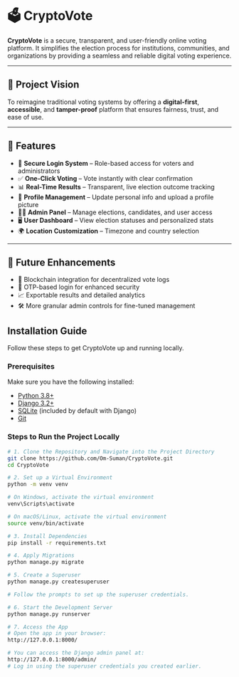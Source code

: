 # 🗳️ CryptoVote

**CryptoVote** is a secure, transparent, and user-friendly online voting platform. It simplifies the election process for institutions, communities, and organizations by providing a seamless and reliable digital voting experience.

---

## 🎯 Project Vision

To reimagine traditional voting systems by offering a **digital-first**, **accessible**, and **tamper-proof** platform that ensures fairness, trust, and ease of use.

---

## 🚀 Features

- 🔐 **Secure Login System** – Role-based access for voters and administrators  
- ✅ **One-Click Voting** – Vote instantly with clear confirmation  
- 📊 **Real-Time Results** – Transparent, live election outcome tracking  
- 🧾 **Profile Management** – Update personal info and upload a profile picture  
- 🧑‍💼 **Admin Panel** – Manage elections, candidates, and user access  
- 🖥️ **User Dashboard** – View election statuses and personalized stats  
- 🌍 **Location Customization** – Timezone and country selection

---

## 🔮 Future Enhancements

- 🔗 Blockchain integration for decentralized vote logs  
- 🔐 OTP-based login for enhanced security  
- 📈 Exportable results and detailed analytics  
- 🛠️ More granular admin controls for fine-tuned management


## Installation Guide

Follow these steps to get CryptoVote up and running locally.

### Prerequisites

Make sure you have the following installed:

- [Python 3.8+](https://www.python.org/downloads/)
- [Django 3.2+](https://www.djangoproject.com/)
- [SQLite](https://www.sqlite.org/) (included by default with Django)
- [Git](https://git-scm.com/)

### Steps to Run the Project Locally

```bash
# 1. Clone the Repository and Navigate into the Project Directory
git clone https://github.com/Om-Suman/CryptoVote.git
cd CryptoVote

# 2. Set up a Virtual Environment
python -m venv venv

# On Windows, activate the virtual environment
venv\Scripts\activate

# On macOS/Linux, activate the virtual environment
source venv/bin/activate

# 3. Install Dependencies
pip install -r requirements.txt

# 4. Apply Migrations
python manage.py migrate

# 5. Create a Superuser
python manage.py createsuperuser

# Follow the prompts to set up the superuser credentials.

# 6. Start the Development Server
python manage.py runserver

# 7. Access the App
# Open the app in your browser:
http://127.0.0.1:8000/

# You can access the Django admin panel at:
http://127.0.0.1:8000/admin/
# Log in using the superuser credentials you created earlier.




